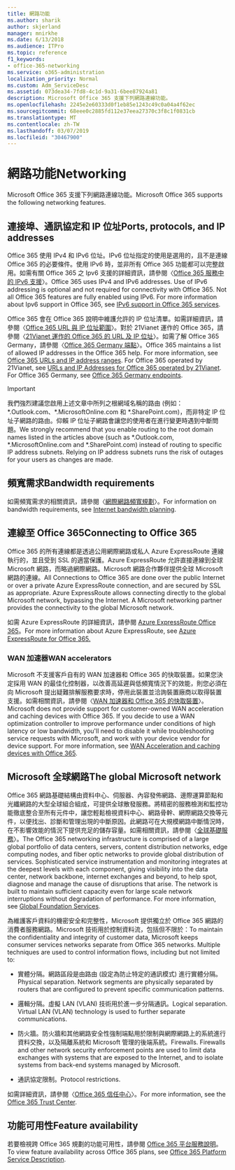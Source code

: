 ```yaml
---
title: 網路功能
ms.author: sharik
author: skjerland
manager: mnirkhe
ms.date: 6/13/2018
ms.audience: ITPro
ms.topic: reference
f1_keywords:
- office-365-networking
ms.service: o365-administration
localization_priority: Normal
ms.custom: Adm_ServiceDesc
ms.assetid: 073dea34-7fd8-4c1d-9a31-6bee87924a81
description: Microsoft Office 365 支援下列網路連線功能。
ms.openlocfilehash: 2245e2e60333d0f1eb85e1243c49c0a04a4f62ec
ms.sourcegitcommit: 68eee0c2885fd112e37eea27370c3f8c1f0831cb
ms.translationtype: MT
ms.contentlocale: zh-TW
ms.lasthandoff: 03/07/2019
ms.locfileid: "30467900"
---
```

# <a name="networking"></a><span data-ttu-id="f1d89-103">網路功能</span><span class="sxs-lookup"><span data-stu-id="f1d89-103">Networking</span></span>

<span data-ttu-id="f1d89-104">Microsoft Office 365 支援下列網路連線功能。</span><span class="sxs-lookup"><span data-stu-id="f1d89-104">Microsoft Office 365 supports the following networking features.</span></span>
  
## <a name="ports-protocols-and-ip-addresses"></a><span data-ttu-id="f1d89-105">連接埠、通訊協定和 IP 位址</span><span class="sxs-lookup"><span data-stu-id="f1d89-105">Ports, protocols, and IP addresses</span></span>

<span data-ttu-id="f1d89-p101">Office 365 使用 IPv4 和 IPv6 位址。IPv6 位址指定的使用是選用的，且不是連線 Office 365 的必要條件。使用 IPv6 時，並非所有 Office 365 功能都可以完整啟用。如需有關 Office 365 之 Ipv6 支援的詳細資訊，請參閱〈[Office 365 服務中的 IPv6 支援](https://go.microsoft.com/fwlink/?LinkID=785121&amp;clcid=0x409)〉。</span><span class="sxs-lookup"><span data-stu-id="f1d89-p101">Office 365 uses IPv4 and IPv6 addresses. Use of IPv6 addressing is optional and not required for connectivity with Office 365. Not all Office 365 features are fully enabled using IPv6. For more information about Ipv6 support in Office 365, see [IPv6 support in Office 365 services](https://go.microsoft.com/fwlink/?LinkID=785121&amp;clcid=0x409).</span></span>
  
<span data-ttu-id="f1d89-p102">Office 365 會在 Office 365 說明中維護允許的 IP 位址清單。如需詳細資訊，請參閱〈[Office 365 URL 與 IP 位址範圍](https://go.microsoft.com/fwlink/p/?LinkID=243567)〉。對於 21Vianet 運作的 Office 365，請參閱〈[21Vianet 運作的 Office 365 的 URL 及 IP 位址](https://go.microsoft.com/fwlink/?LinkID=733351&amp;clcid=0x409)〉。如需了解 Office 365 Germany，請參閱〈[Office 365 Germany 端點](https://support.office.com/en-us/article/Office-365-Germany-endpoints-8a113a50-0071-4155-bb8e-eba5a8dbd4c8)〉。</span><span class="sxs-lookup"><span data-stu-id="f1d89-p102">Office 365 maintains a list of allowed IP addresses in the Office 365 help. For more information, see [Office 365 URLs and IP address ranges](https://go.microsoft.com/fwlink/p/?LinkID=243567). For Office 365 operated by 21Vianet, see [URLs and IP Addresses for Office 365 operated by 21Vianet](https://go.microsoft.com/fwlink/?LinkID=733351&amp;clcid=0x409). For Office 365 Germany, see [Office 365 Germany endpoints](https://support.office.com/en-us/article/Office-365-Germany-endpoints-8a113a50-0071-4155-bb8e-eba5a8dbd4c8).</span></span>
  
> [!IMPORTANT]
> <span data-ttu-id="f1d89-p103">我們強烈建議您啟用上述文章中所列之根網域名稱的路由 (例如：\*.Outlook.com、\*.MicrosoftOnline.com 和 \*.SharePoint.com)，而非特定 IP 位址子網路的路由。仰賴 IP 位址子網路會讓您的使用者在進行變更時遇到中斷問題。</span><span class="sxs-lookup"><span data-stu-id="f1d89-p103">We strongly recommend that you enable routing to the root domain names listed in the articles above (such as \*.Outlook.com, \*.MicrosoftOnline.com and \*.SharePoint.com) instead of routing to specific IP address subnets. Relying on IP address subnets runs the risk of outages for your users as changes are made.</span></span> 
  
## <a name="bandwidth-requirements"></a><span data-ttu-id="f1d89-116">頻寬需求</span><span class="sxs-lookup"><span data-stu-id="f1d89-116">Bandwidth requirements</span></span>

<span data-ttu-id="f1d89-117">如需頻寬需求的相關資訊，請參閱〈[網際網路頻寬規劃](https://go.microsoft.com/fwlink/p/?LinkID=282467)〉。</span><span class="sxs-lookup"><span data-stu-id="f1d89-117">For information on bandwidth requirements, see [Internet bandwidth planning](https://go.microsoft.com/fwlink/p/?LinkID=282467).</span></span>
  
## <a name="connecting-to-office-365"></a><span data-ttu-id="f1d89-118">連線至 Office 365</span><span class="sxs-lookup"><span data-stu-id="f1d89-118">Connecting to Office 365</span></span>

<span data-ttu-id="f1d89-p104">Office 365 的所有連線都是透過公用網際網路或私人 Azure ExpressRoute 連線執行的，並且受到 SSL 的適當保護。Azure ExpressRoute 允許直接連線到全球 Microsoft 網路，而略過網際網路。Microsoft 網路合作夥伴提供全球 Microsoft 網路的連線。</span><span class="sxs-lookup"><span data-stu-id="f1d89-p104">All Connections to Office 365 are done over the public Internet or over a private Azure ExpressRoute connection, and are secured by SSL as appropriate. Azure ExpressRoute allows connecting directly to the global Microsoft network, bypassing the Internet. A Microsoft networking partner provides the connectivity to the global Microsoft network.</span></span>
  
<span data-ttu-id="f1d89-122">如需 Azure ExpressRoute 的詳細資訊，請參閱 [Azure ExpressRoute Office 365](https://aka.ms/expressrouteoffice365)。</span><span class="sxs-lookup"><span data-stu-id="f1d89-122">For more information about Azure ExpressRoute, see [Azure ExpressRoute for Office 365.](https://aka.ms/expressrouteoffice365)</span></span>
  
### <a name="wan-accelerators"></a><span data-ttu-id="f1d89-123">WAN 加速器</span><span class="sxs-lookup"><span data-stu-id="f1d89-123">WAN accelerators</span></span>

<span data-ttu-id="f1d89-p105">Microsoft 不支援客戶自有的 WAN 加速器和 Office 365 的快取裝置。如果您決定採用 WAN 的最佳化控制器，以改善高延遲與低頻寬情況下的效能，則您必須在向 Microsoft 提出疑難排解服務要求時，停用此裝置並洽詢裝置廠商以取得裝置支援。如需相關資訊，請參閱〈[WAN 加速器和 Office 365 的快取裝置](https://go.microsoft.com/fwlink/p/?LinkID=282468)〉。</span><span class="sxs-lookup"><span data-stu-id="f1d89-p105">Microsoft does not provide support for customer-owned WAN acceleration and caching devices with Office 365. If you decide to use a WAN optimization controller to improve performance under conditions of high latency or low bandwidth, you'll need to disable it while troubleshooting service requests with Microsoft, and work with your device vendor for device support. For more information, see [WAN Acceleration and caching devices with Office 365](https://go.microsoft.com/fwlink/p/?LinkID=282468).</span></span>
  
## <a name="the-global-microsoft-network"></a><span data-ttu-id="f1d89-127">Microsoft 全球網路</span><span class="sxs-lookup"><span data-stu-id="f1d89-127">The global Microsoft network</span></span>

<span data-ttu-id="f1d89-p106">Office 365 網路基礎結構由資料中心、伺服器、內容發佈網路、邊際運算節點和光纖網路的大型全球組合組成，可提供全球散發服務。將精密的服務檢測和監控功能徹底整合至所有元件中，讓您輕鬆檢視資料中心、網路骨幹、網際網路交換等元件，以便找出、診斷和管理出現的中斷原因。此網路可在大規模網路中斷情況時，在不影響效能的情況下提供充足的儲存容量。如需相關資訊，請參閱〈[全球基礎服務](https://go.microsoft.com/fwlink/p/?LinkID=282622)〉。</span><span class="sxs-lookup"><span data-stu-id="f1d89-p106">The Office 365 networking infrastructure is comprised of a large global portfolio of data centers, servers, content distribution networks, edge computing nodes, and fiber optic networks to provide global distribution of services. Sophisticated service instrumentation and monitoring integrates at the deepest levels with each component, giving visibility into the data center, network backbone, internet exchanges and beyond, to help spot, diagnose and manage the cause of disruptions that arise. The network is built to maintain sufficient capacity even for large scale network interruptions without degradation of performance. For more information, see [Global Foundation Services](https://go.microsoft.com/fwlink/p/?LinkID=282622).</span></span> 
  
<span data-ttu-id="f1d89-p107">為維護客戶資料的機密安全和完整性，Microsoft 提供獨立於 Office 365 網路的消費者服務網路。Microsoft 技術用於控制資料流，包括但不限於：</span><span class="sxs-lookup"><span data-stu-id="f1d89-p107">To maintain the confidentiality and integrity of customer data, Microsoft keeps consumer services networks separate from Office 365 networks. Multiple techniques are used to control information flows, including but not limited to:</span></span>
  
- <span data-ttu-id="f1d89-p108">實體分隔。網路區段是由路由 (設定為防止特定的通訊模式) 進行實體分隔。</span><span class="sxs-lookup"><span data-stu-id="f1d89-p108">Physical separation. Network segments are physically separated by routers that are configured to prevent specific communication patterns.</span></span>
    
- <span data-ttu-id="f1d89-p109">邏輯分隔。虛擬 LAN (VLAN) 技術用於進一步分隔通訊。</span><span class="sxs-lookup"><span data-stu-id="f1d89-p109">Logical separation. Virtual LAN (VLAN) technology is used to further separate communications.</span></span>
    
- <span data-ttu-id="f1d89-p110">防火牆。防火牆和其他網路安全性強制端點用於限制與網際網路上的系統進行資料交換，以及隔離系統和 Microsoft 管理的後端系統。</span><span class="sxs-lookup"><span data-stu-id="f1d89-p110">Firewalls. Firewalls and other network security enforcement points are used to limit data exchanges with systems that are exposed to the Internet, and to isolate systems from back-end systems managed by Microsoft.</span></span> 
    
- <span data-ttu-id="f1d89-140">通訊協定限制。</span><span class="sxs-lookup"><span data-stu-id="f1d89-140">Protocol restrictions.</span></span>
    
<span data-ttu-id="f1d89-141">如需詳細資訊，請參閱〈[Office 365 信任中心](https://go.microsoft.com/fwlink/p/?LinkID=282621)〉。</span><span class="sxs-lookup"><span data-stu-id="f1d89-141">For more information, see the [Office 365 Trust Center](https://go.microsoft.com/fwlink/p/?LinkID=282621).</span></span> 
  
## <a name="feature-availability"></a><span data-ttu-id="f1d89-142">功能可用性</span><span class="sxs-lookup"><span data-stu-id="f1d89-142">Feature availability</span></span>

<span data-ttu-id="f1d89-143">若要檢視跨 Office 365 規劃的功能可用性，請參閱 [Office 365 平台服務說明](https://technet.microsoft.com/en-us/library/office-365-platform-service-description.aspx)。</span><span class="sxs-lookup"><span data-stu-id="f1d89-143">To view feature availability across Office 365 plans, see [Office 365 Platform Service Description](https://technet.microsoft.com/en-us/library/office-365-platform-service-description.aspx).</span></span>
  

